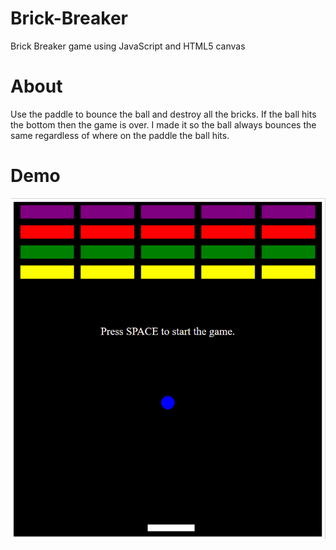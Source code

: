 # Brick-Breaker
Brick Breaker game using JavaScript and HTML5 canvas
# About
Use the paddle to bounce the ball and destroy all the bricks. If the ball hits the bottom then the game is over. I made it so the ball always bounces the same regardless of where on the paddle the ball hits. 
# Demo
![Demo](brick_breaker_demo.gif)
